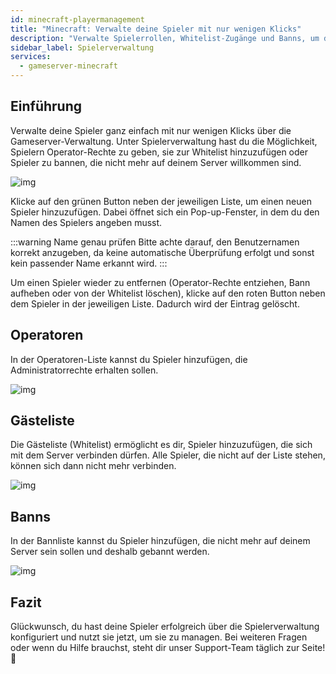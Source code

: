 ```yaml
---
id: minecraft-playermanagement
title: "Minecraft: Verwalte deine Spieler mit nur wenigen Klicks"
description: "Verwalte Spielerrollen, Whitelist-Zugänge und Banns, um deinen Gameserver effektiv zu steuern → Jetzt mehr erfahren"
sidebar_label: Spielerverwaltung
services:
  - gameserver-minecraft
---
```


## Einführung

Verwalte deine Spieler ganz einfach mit nur wenigen Klicks über die Gameserver-Verwaltung. Unter Spielerverwaltung hast du die Möglichkeit, Spielern Operator-Rechte zu geben, sie zur Whitelist hinzuzufügen oder Spieler zu bannen, die nicht mehr auf deinem Server willkommen sind.

![img](https://screensaver01.zap-hosting.com/index.php/s/ijDqwZdpmkFMGdn/preview)

Klicke auf den grünen Button neben der jeweiligen Liste, um einen neuen Spieler hinzuzufügen. Dabei öffnet sich ein Pop-up-Fenster, in dem du den Namen des Spielers angeben musst.

:::warning Name genau prüfen
Bitte achte darauf, den Benutzernamen korrekt anzugeben, da keine automatische Überprüfung erfolgt und sonst kein passender Name erkannt wird.
:::

Um einen Spieler wieder zu entfernen (Operator-Rechte entziehen, Bann aufheben oder von der Whitelist löschen), klicke auf den roten Button neben dem Spieler in der jeweiligen Liste. Dadurch wird der Eintrag gelöscht.

## Operatoren
In der Operatoren-Liste kannst du Spieler hinzufügen, die Administratorrechte erhalten sollen.

![img](https://screensaver01.zap-hosting.com/index.php/s/Kjpe8t3DFEdgPSz/preview)

## Gästeliste
Die Gästeliste (Whitelist) ermöglicht es dir, Spieler hinzuzufügen, die sich mit dem Server verbinden dürfen. Alle Spieler, die nicht auf der Liste stehen, können sich dann nicht mehr verbinden.

![img](https://screensaver01.zap-hosting.com/index.php/s/iY8dSnoXpFYfpfz/preview)

## Banns
In der Bannliste kannst du Spieler hinzufügen, die nicht mehr auf deinem Server sein sollen und deshalb gebannt werden.

![img](https://screensaver01.zap-hosting.com/index.php/s/aspGsM28fimDR3a/preview)

## Fazit
Glückwunsch, du hast deine Spieler erfolgreich über die Spielerverwaltung konfiguriert und nutzt sie jetzt, um sie zu managen. Bei weiteren Fragen oder wenn du Hilfe brauchst, steht dir unser Support-Team täglich zur Seite! 🙂